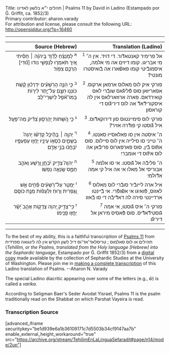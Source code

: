 <html>
<head></head>
<body>
Title: תהלים י״א בלשון לאדינו | Psalms 11 by David in Ladino (Estampado por Ǧ. Griffit, ca. 1852/3)<br />
Primary contributor: aharon.varady<br />
For attribution and license, please consult the following URL: <a href="http://opensiddur.org/?p=16460">http://opensiddur.org/?p=16460</a>
<p />
<hr />

<table style="margin-left: auto;margin-right: auto;" class="draggable">
<thead><tr><th id="x" style="text-align: right;">Source (Hebrew)</th><th style="text-align: right;">Translation (Ladino)</th></tr></thead>
<tbody>
<tr><td style="vertical-align:top;" width="46%">
<div class="liturgy" style="text-align: right;"><span lang="he">
<sup>א</sup>&nbsp;לַמְנַצֵּ֗חַ 
לְדָ֫וִ֥ד 
בַּֽיהוָ֨ה ׀ חָסִ֗יתִי 
אֵ֭יךְ תֹּאמְר֣וּ לְנַפְשִׁ֑י 
נודו [נ֝֗וּדִי] הַרְכֶ֥ם צִפּֽוֹר׃
</span></div></td>

<td style="vertical-align:top;" width="53%">
<div class="ladino" style="text-align: right;"><span lang="he">
<sup>1</sup>&nbsp;אל פרימיר קאנטאדﬞור. 
די דויד. 
אין ה׳ מי אבריגו. 
קומו דיזים אה מי אלמה, 
איסמובﬞיטי קומו פאשﬞארו אה בﬞואיסטרו מונטי?׃
</span></div></td></tr>


<tr><td style="vertical-align:top;" width="46%">
<div class="liturgy" style="text-align: right;"><span lang="he">
<sup>ב</sup>&nbsp;כִּ֤י הִנֵּ֪ה הָרְשָׁעִ֡ים יִדְרְכ֬וּן קֶ֗שֶׁת 
כּוֹנְנ֣וּ חִצָּ֣ם עַל־יֶ֑תֶר 
לִיר֥וֹת בְּמוֹ־אֹ֝֗פֶל לְיִשְׁרֵי־לֵֽב׃
</span></div></td>

<td style="vertical-align:top;" width="53%">
<div class="ladino" style="text-align: right;"><span lang="he">
<sup>2</sup>&nbsp;פורקי איק לוס מאלוס ארמאן ארקוס. 
אפאריזאן סוס פﬞליגﬞאס שובﬞרי לאס קואירדאס. 
פארה ארוזארלאס אין לה איסקורידﬞאדﬞ אה לוס דיריגﬞוס די קוראסון׃
</span></div></td></tr>


<tr><td style="vertical-align:top;" width="46%">
<div class="liturgy" style="text-align: right;"><span lang="he">
<sup>ג</sup>&nbsp;כִּ֣י הַ֭שָּׁתוֹת יֵֽהָרֵס֑וּן 
צַ֝דִּ֗יק מַה־פָּעָֽל׃
</span></div></td>

<td style="vertical-align:top;" width="53%">
<div class="ladino" style="text-align: right;"><span lang="he">
<sup>3</sup>&nbsp;פורקי לוס סימיינטוס סון דירוקאדﬞוס. 
איל גﬞוסטו קי פודﬞרה אזיר?׃
</span></div></td></tr>


<tr><td style="vertical-align:top;" width="46%">
<div class="liturgy" style="text-align: right;"><span lang="he">
<sup>ד</sup>&nbsp;יְהוָ֤ה ׀ בְּֽהֵ֘יכַ֤ל קָדְשׁ֗וֹ יְהוָה֮ בַּשָּׁמַ֪יִם 
כִּ֫סְא֥וֹ עֵינָ֥יו יֶחֱז֑וּ 
עַפְעַפָּ֥יו 
יִ֝בְחֲנ֗וּ בְּנֵ֣י אָדָֽם׃
</span></div></td>

<td style="vertical-align:top;" width="53%">
<div class="ladino" style="text-align: right;"><span lang="he">
<sup>4</sup>&nbsp;ה׳ איסטה אין סו פאלאסייו סאנטו. 
ה׳ טייני סו סילייה אין לוס סיילוס. 
סוס אוזﬞוס בﬞין. 
סוס פארפארוס פריבﬞאן אה לוס איזﬞוס די אומברי׃
</span></div></td></tr>


<tr><td style="vertical-align:top;" width="46%">
<div class="liturgy" style="text-align: right;"><span lang="he">
<sup>ה</sup>&nbsp;יְהוָה֮ צַדִּ֪יק 
יִ֫בְחָ֥ן וְ֭רָשָׁע וְאֹהֵ֣ב חָמָ֑ס שָֽׂנְאָ֥ה נַפְשֽׁוֹ׃
</span></div></td>

<td style="vertical-align:top;" width="53%">
<div class="ladino" style="text-align: right;"><span lang="he">
<sup>5</sup>&nbsp;ה׳ פליבﬞה אל גﬞוסטו. 
אי סו אלמה אבוריסי אל מאלו אי אה איל קי אמה אדﬞולמי׃
</span></div></td></tr>


<tr><td style="vertical-align:top;" width="46%">
<div class="liturgy" style="text-align: right;"><span lang="he">
<sup>ו</sup>&nbsp;יַמְטֵ֥ר עַל־רְשָׁעִ֗ים פַּ֫חִ֥ים 
אֵ֣שׁ וְ֭גָפְרִית 
וְר֥וּחַ זִלְעָפ֗וֹת מְנָ֣ת כּוֹסָֽם׃
</span></div></td>

<td style="vertical-align:top;" width="53%">
<div class="ladino" style="text-align: right;"><span lang="he">
<sup>6</sup>&nbsp;איל ארה לייובﬞיר סובﬞרי לוס מאלוס לאזוס, 
פﬞואיגו אי אשﬞופﬞרי. 
אי בﬞיינטו ארדיינטי סירה לה דאדﬞיבﬞה די סו בﬞאזו׃
</span></div></td></tr>


<tr><td style="vertical-align:top;" width="46%">
<div class="liturgy" style="text-align: right;"><span lang="he">
<sup>ז</sup>&nbsp;כִּֽי־צַדִּ֣יק יְ֭הוָה 
צְדָק֣וֹת אָהֵ֑ב 
יָ֝שָׁ֗ר יֶחֱז֥וּ פָנֵֽימוֹ׃
</span></div></td>

<td style="vertical-align:top;" width="53%">
<div class="ladino" style="text-align: right;"><span lang="he">
<sup>7</sup>&nbsp;פורקי ה׳ איס גﬞוסטו, 
אי אמה גﬞוסטידﬞאדﬞיס. 
סוס פﬞאסיס מיראן אל דיריגﬞו׃
</span></div></td>
</tr>
</tbody></table>

<hr />

To the best of my ability, this is a faithful transcription of <a href="https://en.wikipedia.org/wiki/Psalm_11">Psalms 11</a> from תהילים או לוס סאלמוס ; טריסלאד'אד'וס דיל לשון הקדש אין לה לינגואה ספרדית (<em>Tehillim, or the Psalms, translated from the Holy language [Hebrew] into the Sephardic language</em>, Estampado por Ǧ. Griffit 1852/3) from a <a href="http://digitalcollections.lib.washington.edu/cdm/compoundobject/collection/p16786coll3/id/2453/rec/">digital copy</a> made available by the collection of Sephardic Studies at the University of Washington. Please join me in <a href="https://he.wikisource.org/wiki/%D7%9E%D7%A4%D7%AA%D7%97:Tehilim,_o_los_Salmos,_trezladados_del_leshon_ha-%E1%B8%B3odesh_en_la_lingua_Sefaradit.pdf">making a complete transcription</a> of this Ladino translation of Psalms. --Aharon N. Varady

The special Ladino diacritic appearing over some of the letters (e.g., שﬞ) is called a <em>varika</em>.

According to Seligman Baer's Seder Avodat Yisrael, Psalms 11 is the psalm traditionally read on the Shabbat on which Parshat Vayeira is read.

<h3>Transcription Source</h3>

[advanced_iframe securitykey="be1d939e6a1b36109171c7d5503b34cf9147aa7b" enable_external_height_workaround="true" src="https://archive.org/stream/TehilimEnLaLinguaSefaradit#page/n14/mode/2up"]

</body>
</html>
